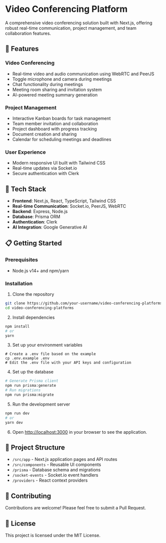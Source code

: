 # Video Conferencing Platform

A comprehensive video conferencing solution built with Next.js, offering robust real-time communication, project management, and team collaboration features.

## 🚀 Features

### Video Conferencing
- Real-time video and audio communication using WebRTC and PeerJS
- Toggle microphone and camera during meetings
- Chat functionality during meetings
- Meeting room sharing and invitation system
- AI-powered meeting summary generation

### Project Management
- Interactive Kanban boards for task management
- Team member invitation and collaboration
- Project dashboard with progress tracking
- Document creation and sharing
- Calendar for scheduling meetings and deadlines

### User Experience
- Modern responsive UI built with Tailwind CSS
- Real-time updates via Socket.io
- Secure authentication with Clerk

## 🔧 Tech Stack

- **Frontend**: Next.js, React, TypeScript, Tailwind CSS
- **Real-time Communication**: Socket.io, PeerJS, WebRTC
- **Backend**: Express, Node.js
- **Database**: Prisma ORM
- **Authentication**: Clerk
- **AI Integration**: Google Generative AI

## 📋 Getting Started

### Prerequisites
- Node.js v14+ and npm/yarn

### Installation

1. Clone the repository
```bash
git clone https://github.com/your-username/video-conferencing-platforms.git
cd video-conferencing-platforms
```

2. Install dependencies
```bash
npm install
# or
yarn
```

3. Set up your environment variables
```
# Create a .env file based on the example
cp .env.example .env
# Edit the .env file with your API keys and configuration
```

4. Set up the database
```bash
# Generate Prisma client
npm run prisma:generate
# Run migrations
npm run prisma:migrate
```

5. Run the development server
```bash
npm run dev
# or
yarn dev
```

6. Open [http://localhost:3000](http://localhost:3000) in your browser to see the application.

## 🧰 Project Structure

- `/src/app` - Next.js application pages and API routes
- `/src/components` - Reusable UI components
- `/prisma` - Database schema and migrations
- `/socket-events` - Socket.io event handlers
- `/providers` - React context providers

## 🤝 Contributing

Contributions are welcome! Please feel free to submit a Pull Request.

## 📄 License

This project is licensed under the MIT License.
